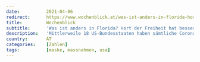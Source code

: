 ```yaml
---
date:          2021-04-06
redirect:      https://www.wochenblick.at/was-ist-anders-in-florida-hort-der-freiheit-hat-bessere-zahlen/
title:         Wochenblick
subtitle:      'Was ist anders in Florida? Hort der Freiheit hat bessere Zahlen!'
description:   'Mittlerweile 18 US-Bundesstaaten haben sämtliche Corona-Maßnahmen inklusive Maskenpflicht abgeschafft. Warum sind die Zahlen in diesen Staaten nicht höher als in solchen mit strikten Maßnahmen?'
country:       AT
categories:    [Zahlen]
tags:          [maske, massnahmen, usa]
---
```

